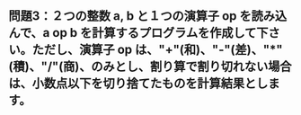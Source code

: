 ## 問題3：２つの整数 a, b と１つの演算子 op を読み込んで、a op b を計算するプログラムを作成して下さい。ただし、演算子 op は、"+"(和)、"-"(差)、"*"(積)、"/"(商)、のみとし、割り算で割り切れない場合は、小数点以下を切り捨てたものを計算結果とします。